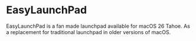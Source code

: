 # EasyLaunchPad
EasyLaunchPad is a fan made launchpad available for macOS 26 Tahoe. As a replacement for traditional launchpad in older versions of macOS.  
